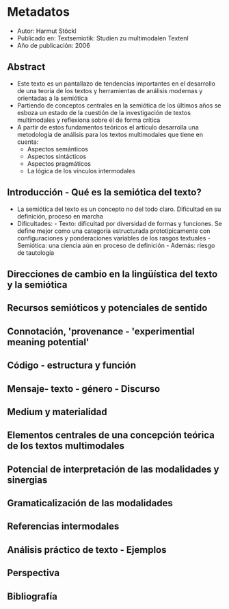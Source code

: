 # Metadatos
- Autor: Harmut Stöckl
- Publicado en: Textsemiotik: Studien zu multimodalen Textenl
- Año de publicación: 2006


## Abstract
- Este texto es un pantallazo de tendencias importantes en el desarrollo de una teoría de los textos y herramientas de análisis modernas y orientadas a la semiótica
- Partiendo de conceptos centrales en la semiótica de los últimos años se esboza un estado de la cuestión de la investigación de textos multimodales y reflexiona sobre él de forma crítica
- A partir de estos fundamentos teóricos el artículo desarrolla una metodología de análisis para los textos multimodales que tiene en cuenta:
	- Aspectos semánticos
	- Aspectos sintácticos
	- Aspectos pragmáticos
	- La lógica de los vínculos intermodales

## Introducción - Qué es la semiótica del texto?
- La semiótica del texto es un concepto no del todo claro. Dificultad en su definición, proceso en marcha
- Dificultades:
		- Texto: dificultad por diversidad de formas y funciones. Se define mejor como una categoría estructurada prototípicamente con configuraciones y ponderaciones variables de los rasgos textuales
		- Semiótica: una ciencia aún en proceso de definición
		- Además: riesgo de tautología 


## Direcciones de cambio en la lingüística del texto y la semiótica

## Recursos semióticos y potenciales de sentido

## Connotación, 'provenance - 'experimential meaning potential'

## Código - estructura y función

## Mensaje- texto - género - Discurso

## Medium y materialidad

## Elementos centrales de una concepción teórica de los textos multimodales

## Potencial de interpretación de las modalidades y sinergias

## Gramaticalización de las modalidades

## Referencias intermodales

## Análisis práctico de texto - Ejemplos

## Perspectiva

## Bibliografía

